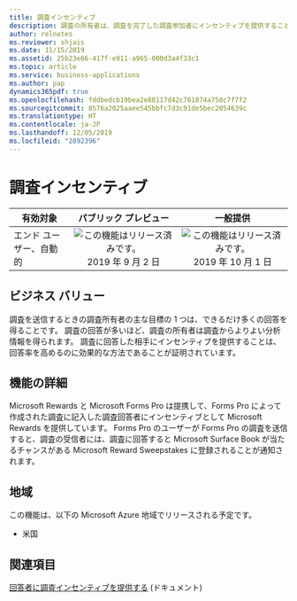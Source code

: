 ```yaml
---
title: 調査インセンティブ
description: 調査の所有者は、調査を完了した調査参加者にインセンティブを提供することができます。
author: relnotes
ms.reviewer: shjais
ms.date: 11/15/2019
ms.assetid: 25b23e66-417f-e911-a965-000d3a4f33c1
ms.topic: article
ms.service: business-applications
ms.author: pap
dynamics365pdf: true
ms.openlocfilehash: fddbedcb19bea2e88117d42c761874a758c7f7f2
ms.sourcegitcommit: 8576a2025aaee545bbfc7d3c91de5bec2054639c
ms.translationtype: HT
ms.contentlocale: ja-JP
ms.lasthandoff: 12/05/2019
ms.locfileid: "2892396"
---
```

# <a name="survey-incentives"></a>調査インセンティブ


| 有効対象    |  パブリック プレビュー | 一般提供 | 
| ---------- | :----------: |:----------: |
|エンド ユーザー、自動的|![この機能はリリース済みです。](/dynamics365-release-plan/media/green-checkmark.png "この機能はリリース済みです。") 2019 年 9 月 2 日| ![この機能はリリース済みです。](/dynamics365-release-plan/media/green-checkmark.png "この機能はリリース済みです。") 2019 年 10 月 1 日|


## <a name="business-value"></a>ビジネス バリュー
<!-- bv start -->
調査を送信するときの調査所有者の主な目標の 1 つは、できるだけ多くの回答を得ることです。 調査の回答が多いほど、調査の所有者は調査からよりよい分析情報を得られます。 調査に回答した相手にインセンティブを提供することは、回答率を高めるのに効果的な方法であることが証明されています。
<!-- bv end -->



## <a name="feature-details"></a>機能の詳細
<!--feature detail start -->
Microsoft Rewards と Microsoft Forms Pro は提携して、Forms Pro によって作成された調査に記入した調査回答者にインセンティブとして Microsoft Rewards を提供しています。 Forms Pro のユーザーが Forms Pro の調査を送信すると、調査の受信者には、調査に回答すると Microsoft Surface Book が当たるチャンスがある Microsoft Reward Sweepstakes に登録されることが通知されます。
<!--feature detail end -->




## <a name="geographic-areas"></a>地域
この機能は、以下の Microsoft Azure 地域でリリースされる予定です。

- 米国






## <a name="see-also"></a>関連項目

[回答者に調査インセンティブを提供する](https://docs.microsoft.com/forms-pro/survey-incentives) (ドキュメント)
